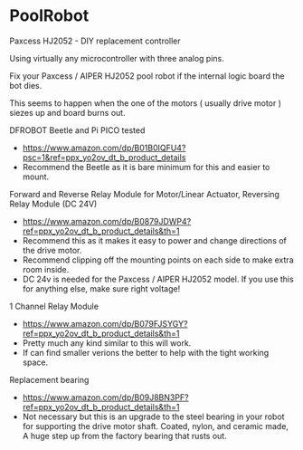 # PoolRobot
Paxcess HJ2052 - DIY replacement controller

Using virtually any microcontroller with three analog pins.

Fix your Paxcess / AIPER HJ2052 pool robot if the internal logic board the bot dies.

This seems to happen when the one of the motors ( usually drive motor ) siezes up and board burns out.

DFROBOT Beetle and Pi PICO tested 
- https://www.amazon.com/dp/B01B0IQFU4?psc=1&ref=ppx_yo2ov_dt_b_product_details
- Recommend the Beetle as it is bare minimum for this and easier to mount.

Forward and Reverse Relay Module for Motor/Linear Actuator, Reversing Relay Module (DC 24V)
- https://www.amazon.com/dp/B0879JDWP4?ref=ppx_yo2ov_dt_b_product_details&th=1
- Recommend this as it makes it easy to power and change directions of the drive motor.
- Recommend clipping off the mounting points on each side to make extra room inside.
- DC 24v is needed for the Paxcess / AIPER HJ2052 model. If you use this for anything else, make sure right voltage!

1 Channel Relay Module
- https://www.amazon.com/dp/B079FJSYGY?ref=ppx_yo2ov_dt_b_product_details&th=1
- Pretty much any kind similar to this will work. 
- If can find smaller verions the better to help with the tight working space.

Replacement bearing
- https://www.amazon.com/dp/B09J8BN3PF?ref=ppx_yo2ov_dt_b_product_details&th=1
- Not necessary but this is an upgrade to the steel bearing in your robot for supporting the drive motor shaft. Coated, nylon, and ceramic made, A huge step up from the factory bearing that rusts out.


